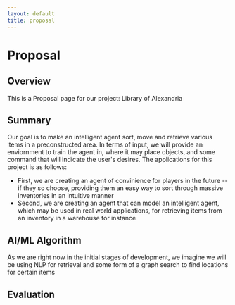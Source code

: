 ```yaml
---
layout: default
title: proposal
---
```


# Proposal
## Overview
This is a Proposal page for our project: Library of Alexandria

## Summary
Our goal is to make an intelligent agent sort, move and retrieve various items in a preconstructed area. In terms of input, we will provide an enviornment to train the agent in, where it may place objects, and some command that will indicate the user's desires. The applications for this project is as follows: 
- First, we are creating an agent of convinience for players in the future -- if they so choose, providing them an easy way to sort through massive inventories in an intuitive manner
- Second, we are creating an agent that can model an intelligent agent, which may be used in real world applications, for retrieving items from an inventory in a warehouse for instance

## AI/ML Algorithm
As we are right now in the initial stages of development, we imagine we will be using NLP for retrieval and some form of a graph search to find locations for certain items

## Evaluation
